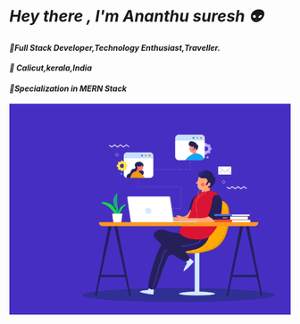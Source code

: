 # ***Hey there , I'm Ananthu suresh 👽***

#### <i>📌Full Stack Developer,Technology Enthusiast,Traveller.</i>    
  #### <i>📍 Calicut,kerala,India</i>
#### <i>👣Specialization in MERN Stack 
  
<!--   <link><u>Hello world</u></link> -->

![gify](gify.gif)



